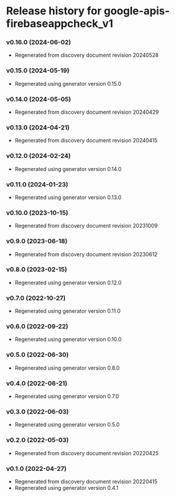 # Release history for google-apis-firebaseappcheck_v1

### v0.16.0 (2024-06-02)

* Regenerated from discovery document revision 20240528

### v0.15.0 (2024-05-19)

* Regenerated using generator version 0.15.0

### v0.14.0 (2024-05-05)

* Regenerated from discovery document revision 20240429

### v0.13.0 (2024-04-21)

* Regenerated from discovery document revision 20240415

### v0.12.0 (2024-02-24)

* Regenerated using generator version 0.14.0

### v0.11.0 (2024-01-23)

* Regenerated using generator version 0.13.0

### v0.10.0 (2023-10-15)

* Regenerated from discovery document revision 20231009

### v0.9.0 (2023-06-18)

* Regenerated from discovery document revision 20230612

### v0.8.0 (2023-02-15)

* Regenerated using generator version 0.12.0

### v0.7.0 (2022-10-27)

* Regenerated using generator version 0.11.0

### v0.6.0 (2022-09-22)

* Regenerated using generator version 0.10.0

### v0.5.0 (2022-06-30)

* Regenerated using generator version 0.8.0

### v0.4.0 (2022-06-21)

* Regenerated using generator version 0.7.0

### v0.3.0 (2022-06-03)

* Regenerated using generator version 0.5.0

### v0.2.0 (2022-05-03)

* Regenerated from discovery document revision 20220425

### v0.1.0 (2022-04-27)

* Regenerated from discovery document revision 20220415
* Regenerated using generator version 0.4.1

